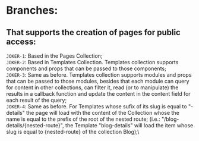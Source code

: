 
# Branches:

## That supports the creation of pages for public access:

`JOKER-1`: Based in the Pages Collection;\
`JOKER-2`: Based in Templates Collection. Templates collection supports components and props that can be passed to those components;\
`JOKER-3`: Same as before. Templates collection supports modules and props that can be passed to those modules, besides that each module can query for content in other collections, can filter it, read (or to manipulate) the results in a callback function and update the content in the content field for each result of the query;\
`JOKER-4`: Same as before. For Templates whose sufix of its slug is equal to "-details" the page will load with the content of the Collection whose the name is equal to the prefix of the root of the nested route; (i.e.: "/blog-details/{nested-route}", the Template "blog-details" will load the item whose slug is equal to {nested-route} of the collection Blog);\
